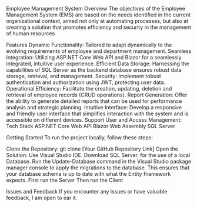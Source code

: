Employee Management System
Overview
The objectives of the Employee Management System (EMS) are based on the needs identified in the current organizational context, aimed not only at automating processes, but also at creating a solution that promotes efficiency and security in the management of human resources

Features
Dynamic Functionality: Tailored to adapt dynamically to the evolving requirements of employee and department management.
Seamless Integration: Utilizing ASP.NET Core Web API and Blazor for a seamlessly integrated, intuitive user experience.
Efficient Data Storage: Harnessing the capabilities of SQL Server as the backend database ensures robust data storage, retrieval, and management.
Security: Implement robust authentication and authorization using JWT, protecting user data.
Operational Efficiency: Facilitate the creation, updating, deletion and retrieval of employee records (CRUD operations).
Report Generation: Offer the ability to generate detailed reports that can be used for performance analysis and strategic planning.
Intuitive Interface: Develop a responsive and friendly user interface that simplifies interaction with the system and is accessible on different devices.
Support User and Access Management: 
Tech Stack
ASP.NET Core Web API
Blazor Web Assembly 
SQL Server

Getting Started
To run the project locally, follow these steps:

Clone the Repository: git clone [Your GitHub Repository Link]
Open the Solution: Use Visual Studio IDE.
Download SQL Server, for the use of a local Database.
Run the Update-Database 
command in the Visual Studio package manager console to apply the migrations to the database. 
This ensures that your database schema is up to date with what the Entity Framework expects.
First run the Server
Then run the Client

Issues and Feedback
If you encounter any issues or have valuable feedback, I am open to ear it.



